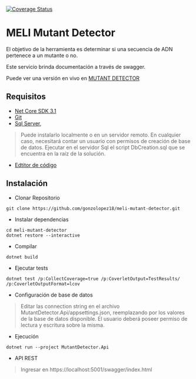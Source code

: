 [![Coverage Status](https://coveralls.io/repos/github/gonzolopez18/meli-mutant-detector/badge.svg?branch=main)](https://coveralls.io/github/gonzolopez18/meli-mutant-detector?branch=main)

# MELI Mutant Detector

El objetivo de la herramienta es determinar si una secuencia de ADN pertenece a un mutante o no. 

Este servicio brinda documentación a través de swagger. 

Puede ver una versión en vivo en [MUTANT DETECTOR](https://mutantdetector.azurewebsites.net/swagger/index.html)


## Requisitos

* [Net Core SDK 3.1](https://docs.microsoft.com/en-us/dotnet/core/install/sdk?pivots=os-windows)
* [Git](https://git-scm.com/)
* [Sql Server](https://docs.microsoft.com/en-us/sql/database-engine/install-windows/install-sql-server?view=sql-server-ver15),
> Puede instalarlo localmente o en un servidor remoto. En cualquier caso, necesitará contar un usuario con permisos de creación de base de datos.
Ejecutar en el servidor Sql el script DbCreation.sql que se encuentra en la raíz de la solución.
* [Edtitor de código](https://code.visualstudio.com/)
	

## Instalación  

* Clonar Repositorio

```
git clone https://github.com/gonzolopez18/meli-mutant-detector.git
``` 

* Instalar dependencias

```
cd meli-mutant-detector
dotnet restore --interactive
```

* Compilar

```
dotnet build
```

* Ejecutar tests

```
dotnet test /p:CollectCoverage=true /p:CoverletOutput=TestResults/ /p:CoverletOutputFormat=lcov
```

* Configuración de base de datos
 > Editar las connection string en el archivo MutantDetector.Api/appsettings.json, 
 reemplazando por los valores de la base de datos disponible. El usuario deberá poseer
 permiso de lectura y escritura sobre la misma.

* Ejecución

```
dotnet run --project MutantDetector.Api
```

* API REST
> Ingresar en https://localhost:5001/swagger/index.html




  

